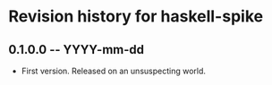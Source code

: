 # Revision history for haskell-spike

## 0.1.0.0 -- YYYY-mm-dd

* First version. Released on an unsuspecting world.
